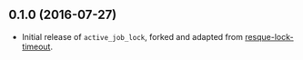 ## 0.1.0 (2016-07-27)

- Initial release of `active_job_lock`, forked and adapted from [resque-lock-timeout](https://github.com/lantins/resque-lock-timeout/tree/v0.4.5).
